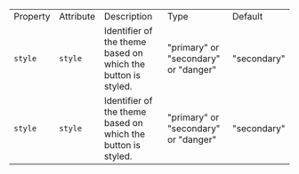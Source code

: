 <table>
<tr>
  <td> Property</td>
  <td> Attribute</td>
  <td> Description</td>
  <td>Type</td>
  <td>Default</td>
</tr>
  
<!-- NEW PROP -->
<tr>
  <td> 
    <code>style</code>
  </td>
  <td>
    <code>style</code>
  </td>
   <td>
    Identifier of the theme based on which the button is styled.
  </td>
  <td>
    "primary" or "secondary" or "danger"
  </td>
  <td>
    "secondary"
  </td>
</tr>
  
<!-- NEW PROP -->
<tr>
  <td> 
    <code>style</code>
  </td>
  <td>
    <code>style</code>
  </td>
   <td>
    Identifier of the theme based on which the button is styled.
  </td>
  <td>
    "primary" or "secondary" or "danger"
  </td>
  <td>
    "secondary"
  </td>
</tr>
  
</table>
